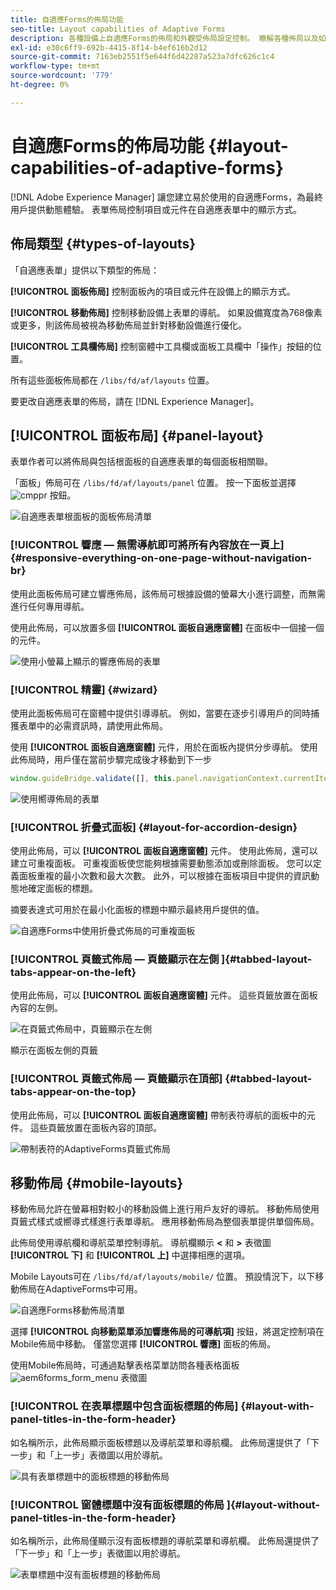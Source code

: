 ```yaml
---
title: 自適應Forms的佈局功能
seo-title: Layout capabilities of Adaptive Forms
description: 各種設備上自適應Forms的佈局和外觀受佈局設定控制。 瞭解各種佈局以及如何應用它們。
exl-id: e30c6ff9-692b-4415-8f14-b4ef616b2d12
source-git-commit: 7163eb2551f5e644f6d42287a523a7dfc626c1c4
workflow-type: tm+mt
source-wordcount: '779'
ht-degree: 0%

---
```


# 自適應Forms的佈局功能 {#layout-capabilities-of-adaptive-forms}

[!DNL Adobe Experience Manager] 讓您建立易於使用的自適應Forms，為最終用戶提供動態體驗。 表單佈局控制項目或元件在自適應表單中的顯示方式。

<!-- ## Prerequisite knowledge {#prerequisite-knowledge}

Before learning about the different layout capabilities of Adaptive Forms, read [Introduction to authoring forms](introduction-forms-authoring.md) to know more about Adaptive Forms. -->

## 佈局類型 {#types-of-layouts}

「自適應表單」提供以下類型的佈局：

**[!UICONTROL 面板佈局]** 控制面板內的項目或元件在設備上的顯示方式。

**[!UICONTROL 移動佈局]** 控制移動設備上表單的導航。 如果設備寬度為768像素或更多，則該佈局被視為移動佈局並針對移動設備進行優化。

**[!UICONTROL 工具欄佈局]** 控制窗體中工具欄或面板工具欄中「操作」按鈕的位置。

所有這些面板佈局都在 `/libs/fd/af/layouts` 位置。

要更改自適應表單的佈局，請在 [!DNL Experience Manager]。

## [!UICONTROL 面板布局] {#panel-layout}

表單作者可以將佈局與包括根面板的自適應表單的每個面板相關聯。

「面板」佈局可在 `/libs/fd/af/layouts/panel` 位置。 按一下面板並選擇 ![cmppr](assets/configure-icon.svg) 按鈕。

![自適應表單根面板的面板佈局清單](assets/layouts.png)

### [!UICONTROL 響應 — 無需導航即可將所有內容放在一頁上] {#responsive-everything-on-one-page-without-navigation-br}

使用此面板佈局可建立響應佈局，該佈局可根據設備的螢幕大小進行調整，而無需進行任何專用導航。

使用此佈局，可以放置多個 **[!UICONTROL 面板自適應窗體]** 在面板中一個接一個的元件。

![使用小螢幕上顯示的響應佈局的表單](assets/responsive-layout.png)

### [!UICONTROL 精靈] {#wizard}

使用此面板佈局可在窗體中提供引導導航。 例如，當要在逐步引導用戶的同時捕獲表單中的必需資訊時，請使用此佈局。

使用 **[!UICONTROL 面板自適應窗體]** 元件，用於在面板內提供分步導航。 使用此佈局時，用戶僅在當前步驟完成後才移動到下一步

```javascript
window.guideBridge.validate([], this.panel.navigationContext.currentItem.somExpression)
```

![使用嚮導佈局的表單](assets/wizard-layout2.png)

### [!UICONTROL 折疊式面板] {#layout-for-accordion-design}

使用此佈局，可以 **[!UICONTROL 面板自適應窗體]** 元件。 使用此佈局，還可以建立可重複面板。 可重複面板使您能夠根據需要動態添加或刪除面板。 您可以定義面板重複的最小次數和最大次數。 此外，可以根據在面板項目中提供的資訊動態地確定面板的標題。

摘要表達式可用於在最小化面板的標題中顯示最終用戶提供的值。

![自適應Forms中使用折疊式佈局的可重複面板](assets/accordion-layout.png)

### [!UICONTROL 頁籤式佈局 — 頁籤顯示在左側 ]{#tabbed-layout-tabs-appear-on-the-left}

使用此佈局，可以 **[!UICONTROL 面板自適應窗體]** 元件。 這些頁籤放置在面板內容的左側。

![在頁籤式佈局中，頁籤顯示在左側](assets/tabs-on-left.png)

顯示在面板左側的頁籤

### [!UICONTROL 頁籤式佈局 — 頁籤顯示在頂部] {#tabbed-layout-tabs-appear-on-the-top}

使用此佈局，可以 **[!UICONTROL 面板自適應窗體]** 帶制表符導航的面板中的元件。 這些頁籤放置在面板內容的頂部。

![帶制表符的AdaptiveForms頁籤式佈局](assets/tabs-on-top.png)

## 移動佈局 {#mobile-layouts}

移動佈局允許在螢幕相對較小的移動設備上進行用戶友好的導航。 移動佈局使用頁籤式樣式或嚮導式樣進行表單導航。 應用移動佈局為整個表單提供單個佈局。

此佈局使用導航欄和導航菜單控制導航。 導航欄顯示 **&lt;** 和 **>** 表徵圖 **[!UICONTROL 下]** 和 **[!UICONTROL 上]** 中選擇相應的選項。

Mobile Layouts可在 `/libs/fd/af/layouts/mobile/` 位置。 預設情況下，以下移動佈局在AdaptiveForms中可用。

![自適應Forms移動佈局清單](assets/mobile-navigation.png)

選擇 **[!UICONTROL 向移動菜單添加響應佈局的可導航項]** 按鈕，將選定控制項在Mobile佈局中移動。 僅當您選擇 **[!UICONTROL 響應]** 面板的佈局。

使用Mobile佈局時，可通過點擊表格菜單訪問各種表格面板 ![aem6forms_form_menu](assets/rail-icon.svg) 表徵圖

### [!UICONTROL 在表單標題中包含面板標題的佈局] {#layout-with-panel-titles-in-the-form-header}

如名稱所示，此佈局顯示面板標題以及導航菜單和導航欄。 此佈局還提供了「下一步」和「上一步」表徵圖以用於導航。

![具有表單標題中的面板標題的移動佈局](assets/mobile-layout1.png)

### [!UICONTROL 窗體標題中沒有面板標題的佈局 ]{#layout-without-panel-titles-in-the-form-header}

如名稱所示，此佈局僅顯示沒有面板標題的導航菜單和導航欄。 此佈局還提供了「下一步」和「上一步」表徵圖以用於導航。

![表單標題中沒有面板標題的移動佈局](assets/mobile-layout2.png)

<!-- ## Toolbar layouts {#toolbar-layouts}

A Toolbar Layout controls positioning and display of any action buttons that you add to your Adaptive Forms. The layout can be added at a form level or at a panel level.

![A list of Toolbar Layouts in Adaptive Forms to control layout of buttons](assets/toolbar-layouts.png)

A list of Toolbar Layouts in Adaptive Forms

Toolbar layouts are available at `/libs/fd/af/layouts/toolbar` location. Adaptive Forms provide the following Toolbar Layouts, by default.

### [!UICONTROL Default layout for toolbar] {#default-layout-for-toolbar}

This layout is selected as the default layout when you add any action buttons in an Adaptive Form. Selecting this layout displays the same layout for both, desktop and mobile devices.

Also, you can add multiple toolbars containing action buttons configured with this layout. An action button is associated with a form control. You can configure the toolbars to be before or after a panel.

![Default view for toolbar](assets/toolbar_layout_default.png)

Default view for toolbar

### [!UICONTROL Mobile fixed layout for toolbar] {#mobile-fixed-layout-for-toolbar}

Select this layout to provide alternate layouts for desktop and mobile devices.

For the desktop layout, you can add Action buttons using some specific labels. Only one toolbar can be configured with this layout. If more than one toolbar is configured with this layout, there is an overlap for mobile devices and only one toolbar is visible. For example, you can have a toolbar at the bottom or the top of the form, or, after or before panels in the form.

For the Mobile layout, you can add action buttons using icons.

![Mobile fixed layout for toolbar](assets/toolbar_layout_mobile_fixed.png)

Mobile fixed layout for toolbar-->

